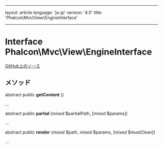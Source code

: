 * * *

layout: article language: 'ja-jp' version: '4.0' title: 'Phalcon\Mvc\View\EngineInterface'

* * *

# Interface **Phalcon\Mvc\View\EngineInterface**

<a href="https://github.com/phalcon/cphalcon/tree/v4.0.0/phalcon/mvc/view/engineinterface.zep" class="btn btn-default btn-sm">GitHub上のソース</a>

## メソッド

abstract public **getContent** ()

...

abstract public **partial** (*mixed* $partialPath, [*mixed* $params])

...

abstract public **render** (*mixed* $path, *mixed* $params, [*mixed* $mustClean])

...